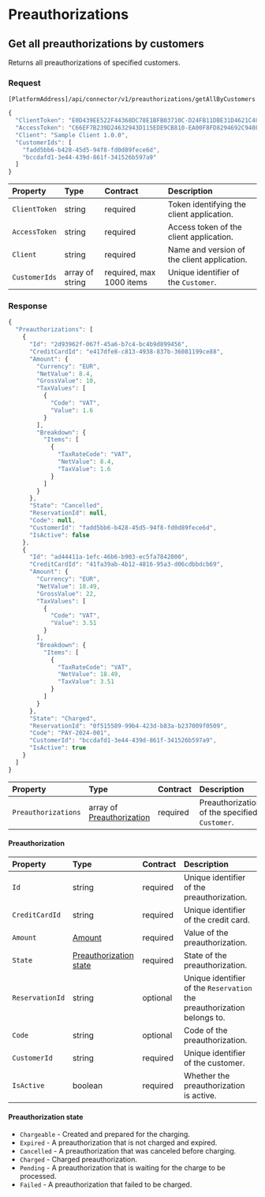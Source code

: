 <!-- AUTOMATICALLY GENERATED, DO NOT MODIFY -->
# Preauthorizations

## Get all preauthorizations by customers

Returns all preauthorizations of specified customers.

### Request

`[PlatformAddress]/api/connector/v1/preauthorizations/getAllByCustomers`

```javascript
{
  "ClientToken": "E0D439EE522F44368DC78E1BFB03710C-D24FB11DBE31D4621C4817E028D9E1D",
  "AccessToken": "C66EF7B239D24632943D115EDE9CB810-EA00F8FD8294692C940F6B5A8F9453D",
  "Client": "Sample Client 1.0.0",
  "CustomerIds": [
    "fadd5bb6-b428-45d5-94f8-fd0d89fece6d",
    "bccdafd1-3e44-439d-861f-341526b597a9"
  ]
}
```

| Property | Type | Contract | Description |
| :-- | :-- | :-- | :-- |
| `ClientToken` | string | required | Token identifying the client application. |
| `AccessToken` | string | required | Access token of the client application. |
| `Client` | string | required | Name and version of the client application. |
| `CustomerIds` | array of string | required, max 1000 items | Unique identifier of the `Customer`. |

### Response

```javascript
{
  "Preauthorizations": [
    {
      "Id": "2d93962f-067f-45a6-b7c4-bc4b9d899456",
      "CreditCardId": "e417dfe8-c813-4938-837b-36081199ce88",
      "Amount": {
        "Currency": "EUR",
        "NetValue": 8.4,
        "GrossValue": 10,
        "TaxValues": [
          {
            "Code": "VAT",
            "Value": 1.6
          }
        ],
        "Breakdown": {
          "Items": [
            {
              "TaxRateCode": "VAT",
              "NetValue": 8.4,
              "TaxValue": 1.6
            }
          ]
        }
      },
      "State": "Cancelled",
      "ReservationId": null,
      "Code": null,
      "CustomerId": "fadd5bb6-b428-45d5-94f8-fd0d89fece6d",
      "IsActive": false
    },
    {
      "Id": "ad44411a-1efc-46b6-b903-ec5fa7842000",
      "CreditCardId": "41fa39ab-4b12-4816-95a3-d06cdbbdcb69",
      "Amount": {
        "Currency": "EUR",
        "NetValue": 18.49,
        "GrossValue": 22,
        "TaxValues": [
          {
            "Code": "VAT",
            "Value": 3.51
          }
        ],
        "Breakdown": {
          "Items": [
            {
              "TaxRateCode": "VAT",
              "NetValue": 18.49,
              "TaxValue": 3.51
            }
          ]
        }
      },
      "State": "Charged",
      "ReservationId": "0f515589-99b4-423d-b83a-b237009f0509",
      "Code": "PAY-2024-001",
      "CustomerId": "bccdafd1-3e44-439d-861f-341526b597a9",
      "IsActive": true
    }
  ]
}
```

| Property | Type | Contract | Description |
| :-- | :-- | :-- | :-- |
| `Preauthorizations` | array of [Preauthorization](preauthorizations.md#preauthorization) | required | Preauthorizations of the specified `Customer`. |

#### Preauthorization

| Property | Type | Contract | Description |
| :-- | :-- | :-- | :-- |
| `Id` | string | required | Unique identifier of the preauthorization. |
| `CreditCardId` | string | required | Unique identifier of the credit card. |
| `Amount` | [Amount](_objects.md#amount) | required | Value of the preauthorization. |
| `State` | [Preauthorization state](preauthorizations.md#preauthorization-state) | required | State of the preauthorization. |
| `ReservationId` | string | optional | Unique identifier of the `Reservation` the preauthorization belongs to. |
| `Code` | string | optional | Code of the preauthorization. |
| `CustomerId` | string | required | Unique identifier of the customer. |
| `IsActive` | boolean | required | Whether the preauthorization is active. |

#### Preauthorization state

* `Chargeable` - Created and prepared for the charging.
* `Expired` - A preauthorization that is not charged and expired.
* `Cancelled` - A preauthorization that was canceled before charging.
* `Charged` - Charged preauthorization.
* `Pending` - A preauthorization that is waiting for the charge to be processed.
* `Failed` - A preauthorization that failed to be charged.
